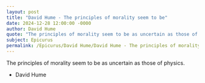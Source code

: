 ```yaml
---
layout: post
title: "David Hume - The principles of morality seem to be"
date: 2024-12-28 12:00:00 -0000
author: David Hume
quote: "The principles of morality seem to be as uncertain as those of physics."
subject: Epicurus
permalink: /Epicurus/David Hume/David Hume - The principles of morality seem to be
---
```


The principles of morality seem to be as uncertain as those of physics.

- David Hume
